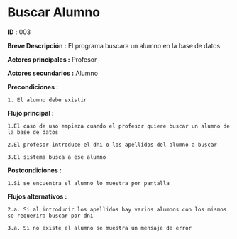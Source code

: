# **Buscar Alumno**

**ID** : 003

**Breve Descripción :** El programa buscara un alumno en la base de datos


**Actores principales :** Profesor

**Actores secundarios :** Alumno

**Precondiciones :** 

	1. El alumno debe existir


**Flujo principal :**

	1.El caso de uso empieza cuando el profesor quiere buscar un alumno de la base de datos

	2.El profesor introduce el dni o los apellidos del alumno a buscar

	3.El sistema busca a ese alumno

**Postcondiciones :**

	1.Si se encuentra el alumno lo muestra por pantalla


**Flujos alternativos :**

	2.a. Si al introducir los apellidos hay varios alumnos con los mismos se requerira buscar por dni

	3.a. Si no existe el alumno se muestra un mensaje de error
